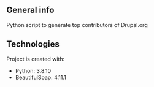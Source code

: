 ## General info
Python script to generate top contributors of Drupal.org 

## Technologies
Project is created with:
* Python: 3.8.10
* BeautifulSoap: 4.11.1
